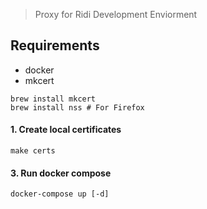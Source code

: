 > Proxy for Ridi Development Enviorment


## Requirements

- docker
- mkcert

```
brew install mkcert
brew install nss # For Firefox
```

#### 1. Create local certificates

```
make certs
```

#### 3. Run docker compose

```
docker-compose up [-d]
```
